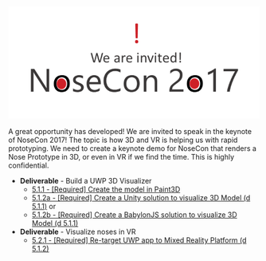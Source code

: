 ![invitation](images/invitation.png)

A great opportunity has developed! We are invited to speak in the keynote of NoseCon 2017! The topic is how 3D and VR is helping us with rapid prototyping. We need to create a keynote demo for NoseCon that renders a Nose Prototype in 3D, or even in VR if we find the time. This is highly confidential. 

   * **Deliverable** - Build a UWP 3D Visualizer
      * [5.1.1 - [Required] Create the model in Paint3D][511]
      * [5.1.2a - [Required] Create a Unity solution to visualize 3D Model (d 5.1.1)][512a] or
      * [5.1.2b - [Required] Create a BabylonJS solution to visualize 3D Model (d 5.1.1)][512b]
   * **Deliverable** - Visualize noses in VR
      * [5.2.1 - [Required] Re-target UWP app to Mixed Reality Platform (d 5.1.2)][521]



[511]: 511_Paint3d.md
[512a]: 512a_Unity.md
[512b]: 512b_Babylon.md
[521]: 521_MR.md
